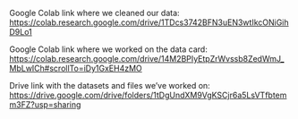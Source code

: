 Google Colab link where we cleaned our data:  
https://colab.research.google.com/drive/1TDcs3742BFN3uEN3wtIkcONiGihD9Lo1 

Google Colab link where we worked on the data card: 
https://colab.research.google.com/drive/14M2BPIyEtpZrWvssb8ZedWmJ_MbLwICh#scrollTo=iDy1GxEH4zMO 

Drive link with the datasets and files we’ve worked on: 
https://drive.google.com/drive/folders/1tDgUndXM9VgKSCjr6a5LsVTfbtemm3FZ?usp=sharing 
